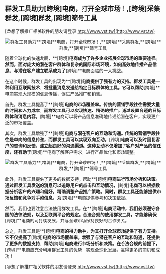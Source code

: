 ## **群发工具助力**[跨境]**电商，打开全球市场！,**[跨境]**采集群发,**[跨境]**群发,**[跨境]**筛号工具**

[😍想了解推广相关软件的朋友请登录 http://www.vst.tw](http://www.vst.tw)

 <center><img src="https://vst.tw/MP4/tuiguang/png/6.png" alt="群发工具助力**[跨境]**电商，打开全球市场！,**[跨境]**采集群发,**[跨境]**群发,**[跨境]**筛号工具"></center>

随着全球化的快速发展，**[跨境]**电商成为了许多企业拓展全球市场的重要途径。然而，面对庞大的潜在客户群体和复杂的国际市场环境，如何高效地传播产品信息、与潜在客户建立联系成为了**[跨境]**电商面临的一大挑战。

在这个时候，群发工具的出现为**[跨境]**电商提供了强有力的支持。群发工具是一种利用互联网技术，将批量消息发送给特定目标群体的工具。它可以帮助**[跨境]**电商实现大规模的信息传播，促进产品推广和销售。

首先，群发工具提高了**[跨境]**电商的市场覆盖率。传统的营销手段往往需要大量的时间和人力成本，而群发工具可以实现快速、精确的推广。通过设置合适的目标群体和消息内容，**[跨境]**电商可以将产品信息准确地传递给潜在客户，实现更广泛的市场覆盖。

其次，群发工具增强了**[跨境]**电商与潜在客户的互动和沟通。传统的营销手段往往是单向的信息传递，而群发工具可以实现双向互动。**[跨境]**电商可以及时回复客户的咨询和反馈，建立起良好的沟通渠道。这种互动不仅增加了客户对产品的信任度，还有助于**[跨境]**电商了解客户需求，进行产品优化和市场调整。

 <center><img src="https://vst.tw/MP4/tuiguang/png/0.png" alt="群发工具助力**[跨境]**电商，打开全球市场！,**[跨境]**采集群发,**[跨境]**群发,**[跨境]**筛号工具"></center>

此外，群发工具提供了更多的数据支持，帮助**[跨境]**电商进行市场分析和决策。通过群发工具发送的消息可以追踪用户的点击和互动情况，**[跨境]**电商可以根据数据分析客户的兴趣和偏好，精确调整产品推广策略。同时，群发工具还能够提供市场反馈和竞争对手的信息，为**[跨境]**电商提供参考和决策依据。

然而，我们也要注意合法使用群发工具。在**[跨境]**电商活动中，我们必须遵守各国的法律法规，以及互联网平台的规定。合法合规的使用群发工具，才能够确保**[跨境]**电商的可持续发展，并与全球市场保持良好的合作关系。

总之，群发工具是**[跨境]**电商的得力助手，为其打开全球市场提供了有力支持。它不仅提高了**[跨境]**电商的市场覆盖率，增强了与潜在客户的互动和沟通，还提供了更多的数据支持，帮助**[跨境]**电商进行市场分析和决策。在合法合规的前提下，**[跨境]**电商应充分利用群发工具的优势，实现全球化发展，赢得更多的商机和成功！

[😍想了解推广相关软件的朋友请登录 http://www.vst.tw](http://www.vst.tw)



